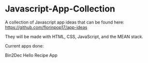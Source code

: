 # Javascript-App-Collection
A collection of Javascript app ideas that can be found here: https://github.com/florinpop17/app-ideas

They will be made with HTML, CSS, JavaScript, and the MEAN stack.

Current apps done:

Bin2Dec
Hello
Recipe App

